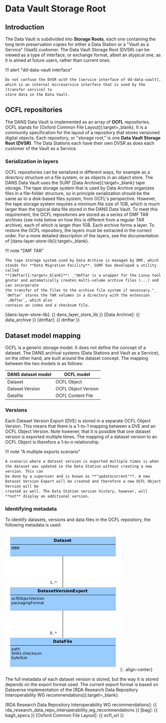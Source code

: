 Data Vault Storage Root
=======================

Introduction
------------

The Data Vault is subdivided into **Storage Roots**, each one containing the long term preservation copies for either a Data Station or a "Vault as a
Service"  (VaaS) customer. The Data Vault Storage Root (DVSR) can be viewed as a type of interface, or exchange format, albeit an atypical one, as it is aimed
at
future users, rather than current ones.

!!! alert "dd-data-vault interface"

    Do not confuse the DVSR with the [service interface of dd-data-vault], which is an internal microservice interface that is used by the [transfer service] to 
    store data in the Data Vault.

[service interface of dd-data-vault]: /datastation#dd-data-vault

[transfer service]: /datastation#dd-transfer-to-vault


OCFL repositories
-----------------

The DANS Data Vault is implemented as an array of **OCFL** repositories. OCFL stands for [Oxford Common File Layout]{:target=_blank}. It is a community
specification for the layout of a repository that stores versioned digital objects. Each repository, or "storage root," is one
**Data Vault Storage Root (DVSR)**. The Data Stations each have their own DVSR as does each customer of the Vault as a Service.

### Serialization in layers

OCFL repositories can be serialized in different ways, for example as a directory structure on a file system, or as objects in an object store. The DANS Data
Vault uses the SURF [Data Archive]{:target=_blank} tape storage. The tape storage system that is used by Data Archive organizes files in a file-folder
structure, so in principle serialization should be the same as to a disk-based files system, from OCFL's perspective. However, the tape storage system requires
a minimum file size of 1GB, which is much larger than the typical data file stored in the DANS Data Vault. To meet this requirement, the OCFL repositories are
stored as a series of DMF TAR archives (see note below on how this is different from a regular TAR archive), each of which is larger than 1GB. Each archive
forms a layer. To restore the OCFL repository, the layers must be extracted in the correct order. For a more detailed description of the layers, see the
documentation of [dans-layer-store-lib]{:target=_blank}.

!!! note "DMF TAR"

    The tape storage system used by Data Archive is managed by DMF, which stands for **Data Migration Facility**. SURF has developed a utility called 
    **[dmftar]{:target=_blank}**: _"dmftar is a wrapper for the Linux tool gnutar and automatically creates multi-volume archive files (...) and can incorporate 
    the transfer of the files to the archive file system if necessary."_  `dmftar` stores the TAR volumes in a directory with the extension `.dmftar`, which also 
    contains an index and a checksum file.

[dans-layer-store-lib]: {{ dans_layer_store_lib }}
[Data Archive]: {{ data_archive }}
[dmftar]: {{ dmftar }}

Dataset model mapping
---------------------

OCFL is a generic storage model. It does not define the concept of a dataset. The DANS archival systems (Data Stations and Vault as a Service), on the other
hand, are built around the dataset concept. The mapping between the two models is as follows:

| DANS dataset model | OCFL model          |
|--------------------|---------------------|
| Dataset            | OCFL Object         |
| Dataset Version    | OCFL Object Version |
| Datafile           | OCFL Content File   |

### Versions

Each Dataset Version Export (DVE) is stored in a separate OCFL Object Version. This means that there is a 1-to-1 mapping between a DVE and an OCFL Object
Version. Note however, that it is possible that one dataset version is exported multiple times. The mapping of a dataset version to an OCFL Object is therefore
a 1-to-_n_ relationship.

!!! note "A multiple exports scenario"

    A scenario where a dataset version is exported multiple times is when the dataset was updated in the Data Station without creating a new version. This can 
    be done by a superuser and is known as **"updatecurrent"**. A new Dataset Version Export will be created and therefore a new OCFL Object Version will be 
    created as well. The Data Station version history, however, will **not** display an additional version.

### Identifying metadata

To identify datasets, versions and data files in the OCFL repository, the following metadata is used: 

![Vault metadata](vault-metadata.png){: .align-center}

The full metadata of each dataset version is stored, but the way it is stored depends on the export format used. The current export format is based on Dataverse
implementation of the [RDA Research Data Repository Interoperability WG recommendations]{:target=_blank}.

[RDA Research Data Repository Interoperability WG recommendations]: {{ rda_research_data_repo_interoperability_wg_recommendations }}
[bag]: {{ bagit_specs }}
[Oxford Common File Layout]: {{ ocfl_url }}
